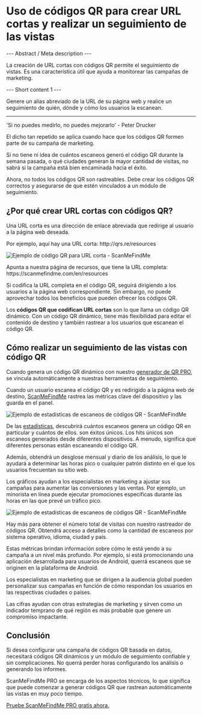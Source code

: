 <h1>Uso de códigos QR para crear URL cortas y realizar un seguimiento de las vistas</h1>

--- Abstract / Meta description ---

La creación de URL cortas con códigos QR permite el seguimiento de vistas. Es una característica útil que ayuda a monitorear las campañas de marketing.

--- Short content 1 ---

Genere un alias abreviado de la URL de su página web y realice un seguimiento de quién, dónde y cómo los usuarios la escanean.

----------

<p><span class = "font-italic">'Si no puedes medirlo, no puedes mejorarlo'</span> - Peter Drucker</p>
<p>El dicho tan repetido se aplica cuando hace que los códigos QR formen parte de su campaña de marketing.</p>
<p>Si no tiene ni idea de cuántos escaneos generó el código QR durante la semana pasada, o qué ciudades generan la mayor cantidad de visitas, no sabrá si la campaña está bien encaminada hacia el éxito.</p>
<p>Ahora, no todos los códigos QR son rastreables. Debe crear los códigos QR correctos y asegurarse de que estén vinculados a un módulo de seguimiento.</p>
<h2>¿Por qué crear URL cortas con códigos QR?</h2>
<p>Una URL corta es una dirección de enlace abreviada que redirige al usuario a la página web deseada.</p>

<p>Por ejemplo, aquí hay una URL corta: <span class = "font-italic"> http://qrs.re/resources </span></p>

<p class="imageholder"><img src="https://media.scanmefindme.com/blog/about_dynamic_url/files/img 1 - qr.png" alt="Ejemplo de código QR para URL corta - ScanMeFindMe"></p>

<p>Apunta a nuestra página de recursos, que tiene la URL completa: <span class = "font-italic"> https://scanmefindme.com/en/resources </span></p>

<p>Si codifica la URL completa en el código QR, seguirá dirigiendo a los usuarios a la página web correspondiente. Sin embargo, no puede aprovechar todos los beneficios que pueden ofrecer los códigos QR.</p>

<p>Los <strong>códigos QR que codifican URL cortas</strong> son lo que llama un código QR dinámico. Con un código QR dinámico, tiene más flexibilidad para editar el contenido de destino y también rastrear a los usuarios que escanean el código QR.</p>
<h2>Cómo realizar un seguimiento de las vistas con código QR</h2>
<p>Cuando genera un código QR dinámico con nuestro <a href="#pro">generador de QR PRO</a>, se vincula automáticamente a nuestras herramientas de seguimiento.</p>

<p>Cuando un usuario escanea el código QR y es redirigido a la página web de destino, <a href="#static:url">ScanMeFindMe</a> rastrea las métricas clave del dispositivo y las guarda en el panel. </p>

<p class="imageholder"><img src="https://media.scanmefindme.com/blog/about_dynamic_url/files/img 2 - total scans.png" alt="Ejemplo de estadísticas de escaneos de códigos QR - ScanMeFindMe"></p>

<p>De las <a href="#article:about_statistics" title=" Estadísticas de escaneos para códigos QR dinámicos">estadísticas</a>, descubrirá cuántos escaneos genera un código QR en particular y cuántos de ellos. son éxitos únicos. Los hits únicos son escaneos generados desde diferentes dispositivos. A menudo, significa que diferentes personas están escaneando el código QR.</p>

<p>Además, obtendrá un desglose mensual y diario de los análisis, lo que le ayudará a determinar las horas pico o cualquier patrón distinto en el que los usuarios frecuentan su sitio web.</p>

<p>Los gráficos ayudan a los especialistas en marketing a ajustar sus campañas para aumentar las conversiones y las ventas. Por ejemplo, un minorista en línea puede ejecutar promociones específicas durante las horas en las que prevé un tráfico pico.</p>

<p class="imageholder"><img src="https://media.scanmefindme.com/blog/about_dynamic_url/files/img 3 - scans by.png" alt="Ejemplo de estadísticas de escaneos de códigos QR - ScanMeFindMe"></p>

<p>Hay más para obtener el número total de visitas con nuestro rastreador de códigos QR. Obtendrá acceso a detalles como la cantidad de escaneos por sistema operativo, idioma, ciudad y país.</p>

<p>Estas métricas brindan información sobre cómo le está yendo a su campaña a un nivel más profundo. Por ejemplo, si está promocionando una aplicación desarrollada para usuarios de Android, querrá escaneos que se originen en la plataforma de Android.</p>

<p>Los especialistas en marketing que se dirigen a la audiencia global pueden personalizar sus campañas en función de cómo respondan los usuarios en las respectivas ciudades o países.</p>

<p>Las cifras ayudan con otras estrategias de marketing y sirven como un indicador temprano de qué región es más probable que genere un compromiso impactante.</p>
<h2>Conclusión</h2>
<p>Si desea configurar una campaña de códigos QR basada en datos, necesitará códigos QR dinámicos y un módulo de seguimiento confiable y sin complicaciones. No querrá perder horas configurando los análisis o generando los informes.</p>

<p>ScanMeFindMe PRO se encarga de los aspectos técnicos, lo que significa que puede comenzar a generar códigos QR que rastrean automáticamente las vistas en muy poco tiempo.</p>

<p><a href="#pro">Pruebe ScanMeFindMe PRO gratis ahora.</a></p>